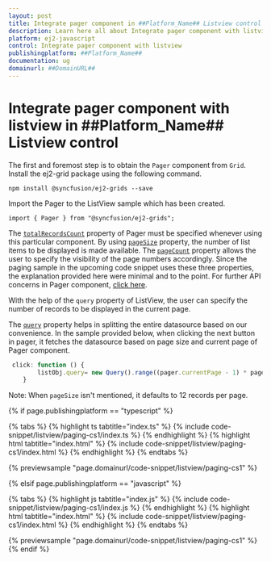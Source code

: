 ```yaml
---
layout: post
title: Integrate pager component in ##Platform_Name## Listview control | Syncfusion
description: Learn here all about Integrate pager component with listview in Syncfusion ##Platform_Name## Listview control of Syncfusion Essential JS 2 and more.
platform: ej2-javascript
control: Integrate pager component with listview 
publishingplatform: ##Platform_Name##
documentation: ug
domainurl: ##DomainURL##
---
```


# Integrate pager component with listview in ##Platform_Name## Listview control

The first and foremost step is to obtain the `Pager` component from `Grid`. Install the ej2-grid package using the following command.

```
npm install @syncfusion/ej2-grids --save
```

Import the Pager to the ListView sample which has been created.

```
import { Pager } from "@syncfusion/ej2-grids";
```

The [`totalRecordsCount`](https://ej2.syncfusion.com/documentation/api/pager/#totalrecordscount) property of Pager must be specified whenever using this particular component. By using [`pageSize`](https://ej2.syncfusion.com/documentation/api/pager/#pagesize) property, the number of list items to be displayed is made available. The [`pageCount`](https://ej2.syncfusion.com/documentation/api/pager/#pagecount) property allows the user to specify the visibility of the page numbers accordingly. Since the paging sample in the upcoming code snippet uses these three properties, the explanation provided here were minimal and to the point. For further API concerns in Pager component, [click here](https://ej2.syncfusion.com/documentation/api/pager/).

With the help of the `query` property of ListView, the user can specify the number of records to be displayed in the current page.

The [`query`](../../api/list-view/#query) property helps in splitting the entire datasource based on our convenience. In the sample provided below, when clicking the next button in pager, it fetches the datasource based on page size and current page of Pager component.

```ts
 click: function () {
        listObj.query= new Query().range((pager.currentPage - 1) * pager.pageSize, (pager.currentPage * pager.pageSize));
    }
```

Note: When `pageSize` isn't mentioned, it defaults to 12 records per page.

{% if page.publishingplatform == "typescript" %}

 {% tabs %}
{% highlight ts tabtitle="index.ts" %}
{% include code-snippet/listview/paging-cs1/index.ts %}
{% endhighlight %}
{% highlight html tabtitle="index.html" %}
{% include code-snippet/listview/paging-cs1/index.html %}
{% endhighlight %}
{% endtabs %}
        
{% previewsample "page.domainurl/code-snippet/listview/paging-cs1" %}

{% elsif page.publishingplatform == "javascript" %}

{% tabs %}
{% highlight js tabtitle="index.js" %}
{% include code-snippet/listview/paging-cs1/index.js %}
{% endhighlight %}
{% highlight html tabtitle="index.html" %}
{% include code-snippet/listview/paging-cs1/index.html %}
{% endhighlight %}
{% endtabs %}

{% previewsample "page.domainurl/code-snippet/listview/paging-cs1" %}
{% endif %}
